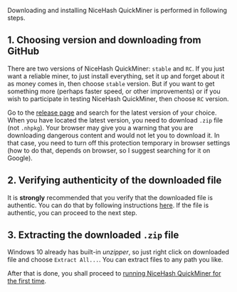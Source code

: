 Downloading and installing NiceHash QuickMiner is performed in following steps.

## 1. Choosing version and downloading from GitHub

There are two versions of NiceHash QuickMiner: `stable` and `RC`. If you just want a reliable miner, to just install everything, set it up and forget about it as money comes in, then choose `stable` version. But if you want to get something more (perhaps faster speed, or other improvements) or if you wish to participate in testing NiceHash QuickMiner, then choose `RC` version.

Go to the [release page](https://github.com/nicehash/NiceHashQuickMiner/releases) and search for the latest version of your choice. When you have located the latest version, you need to download `.zip` file (not `.nhpkg`). Your browser may give you a warning that you are downloading dangerous content and would not let you to download it. In that case, you need to turn off this protection temporary in browser settings (how to do that, depends on browser, so I suggest searching for it on Google).

## 2. Verifying authenticity of the downloaded file

It is **strongly** recommended that you verify that the downloaded file is authentic. You can do that by following instructions [here](https://github.com/nicehash/NiceHashQuickMiner/tree/main/checksums). If the file is authentic, you can proceed to the next step.

## 3. Extracting the downloaded `.zip` file

Windows 10 already has built-in _unzipper_, so just right click on downloaded file and choose `Extract All...`. You can extract files to any path you like.

After that is done, you shall proceed to [running NiceHash QuickMiner for the first time](https://github.com/nicehash/NiceHashQuickMiner/wiki/Starting-for-the-first-time).